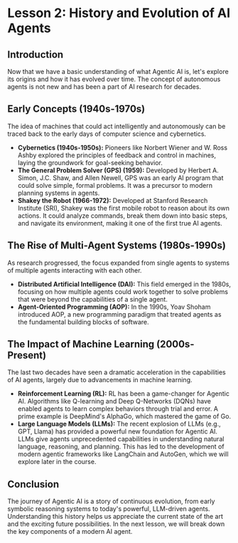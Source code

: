 # Lesson 2: History and Evolution of AI Agents

## Introduction

Now that we have a basic understanding of what Agentic AI is, let's explore its origins and how it has evolved over time. The concept of autonomous agents is not new and has been a part of AI research for decades.

## Early Concepts (1940s-1970s)

The idea of machines that could act intelligently and autonomously can be traced back to the early days of computer science and cybernetics.

*   **Cybernetics (1940s-1950s):** Pioneers like Norbert Wiener and W. Ross Ashby explored the principles of feedback and control in machines, laying the groundwork for goal-seeking behavior.
*   **The General Problem Solver (GPS) (1959):** Developed by Herbert A. Simon, J.C. Shaw, and Allen Newell, GPS was an early AI program that could solve simple, formal problems. It was a precursor to modern planning systems in agents.
*   **Shakey the Robot (1966-1972):** Developed at Stanford Research Institute (SRI), Shakey was the first mobile robot to reason about its own actions. It could analyze commands, break them down into basic steps, and navigate its environment, making it one of the first true AI agents.

## The Rise of Multi-Agent Systems (1980s-1990s)

As research progressed, the focus expanded from single agents to systems of multiple agents interacting with each other.

*   **Distributed Artificial Intelligence (DAI):** This field emerged in the 1980s, focusing on how multiple agents could work together to solve problems that were beyond the capabilities of a single agent.
*   **Agent-Oriented Programming (AOP):** In the 1990s, Yoav Shoham introduced AOP, a new programming paradigm that treated agents as the fundamental building blocks of software.

## The Impact of Machine Learning (2000s-Present)

The last two decades have seen a dramatic acceleration in the capabilities of AI agents, largely due to advancements in machine learning.

*   **Reinforcement Learning (RL):** RL has been a game-changer for Agentic AI. Algorithms like Q-learning and Deep Q-Networks (DQNs) have enabled agents to learn complex behaviors through trial and error. A prime example is DeepMind's AlphaGo, which mastered the game of Go.
*   **Large Language Models (LLMs):** The recent explosion of LLMs (e.g., GPT, Llama) has provided a powerful new foundation for Agentic AI. LLMs give agents unprecedented capabilities in understanding natural language, reasoning, and planning. This has led to the development of modern agentic frameworks like LangChain and AutoGen, which we will explore later in the course.

## Conclusion

The journey of Agentic AI is a story of continuous evolution, from early symbolic reasoning systems to today's powerful, LLM-driven agents. Understanding this history helps us appreciate the current state of the art and the exciting future possibilities. In the next lesson, we will break down the key components of a modern AI agent.
